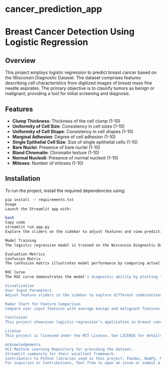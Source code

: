 # cancer_prediction_app
# Breast Cancer Detection Using Logistic Regression

## Overview

This project employs logistic regression to predict breast cancer based on the Wisconsin Diagnostic Dataset. The dataset comprises features describing cell characteristics from digitized images of breast mass fine needle aspirates. The primary objective is to classify tumors as benign or malignant, providing a tool for initial screening and diagnosis.

## Features

- **Clump Thickness**: Thickness of the cell clump (1-10)
- **Uniformity of Cell Size**: Consistency in cell sizes (1-10)
- **Uniformity of Cell Shape**: Consistency in cell shapes (1-10)
- **Marginal Adhesion**: Degree of cell adhesion (1-10)
- **Single Epithelial Cell Size**: Size of single epithelial cells (1-10)
- **Bare Nuclei**: Presence of bare nuclei (1-10)
- **Bland Chromatin**: Chromatin texture (1-10)
- **Normal Nucleoli**: Presence of normal nucleoli (1-10)
- **Mitoses**: Number of mitoses (1-10)

## Installation

To run the project, install the required dependencies using:

```bash
pip install -r requirements.txt
Usage
Launch the Streamlit app with:

bash
Copy code
streamlit run app.py
Explore the sliders on the sidebar to adjust features and view predictions instantly.

Model Training
The logistic regression model is trained on the Wisconsin Diagnostic Dataset, focusing on data preprocessing and feature engineering to enhance prediction accuracy.

Evaluation Metrics
Confusion Matrix
The confusion matrix illustrates model performance by comparing actual versus predicted classifications, offering insights into prediction errors.

ROC Curve
The ROC curve demonstrates the model's diagnostic ability by plotting true positive rate against false positive rate, with the AUC providing a summary of overall performance.

Visualization
User Input Parameters
Adjust feature sliders in the sidebar to explore different combinations and observe immediate prediction outcomes.

Radar Chart for Feature Comparison
Compare user input features with average benign and malignant features using radar charts, aiding in understanding feature impacts on predictions.

Conclusion
This project showcases logistic regression’s application in breast cancer prediction, leveraging interactive visualizations and evaluation metrics to enhance understanding and decision-making.

License
This project is licensed under the MIT License. See LICENSE for details.

Acknowledgements
UCI Machine Learning Repository for providing the dataset.
Streamlit community for their excellent framework.
Contributors to Python libraries used in this project: Pandas, NumPy, Matplotlib, Seaborn, Scikit-learn, and Plotly.
For inquiries or contributions, feel free to open an issue or submit a pull request.
